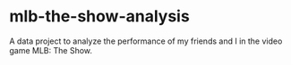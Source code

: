 # mlb-the-show-analysis
A data project to analyze the performance of my friends and I in the video game MLB: The Show.

